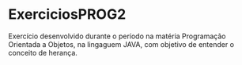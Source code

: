 # ExerciciosPROG2

Exercício desenvolvido durante o período na matéria Programação Orientada a Objetos, na lingaguem JAVA, com objetivo de entender o conceito de herança. 
